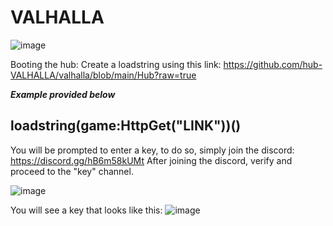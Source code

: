 # VALHALLA
![image](https://user-images.githubusercontent.com/132168937/235324076-8efb07a9-6db3-4c3f-bd38-d27114046652.png)

Booting the hub: Create a loadstring using this link: https://github.com/hub-VALHALLA/valhalla/blob/main/Hub?raw=true

___Example provided below___
## loadstring(game:HttpGet("LINK"))()
You will be prompted to enter a key, to do so, simply join the discord: https://discord.gg/hB6m58kUMt
After joining the discord, verify and proceed to the "key" channel.

![image](https://user-images.githubusercontent.com/132168937/235324408-4e6e836e-e29b-41b1-9b1e-7d1618c96e8d.png)

You will see a key that looks like this:
![image](https://user-images.githubusercontent.com/132168937/235324438-c0322241-d1b5-4721-9460-a25f929eea34.png)
